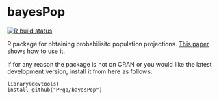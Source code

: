 # bayesPop

[![R build status](https://github.com/PPgp/bayesPop/workflows/R-CMD-check/badge.svg?branch=annual)](https://github.com/PPgp/bayesPop/actions?workflow=R-CMD-check)


R package for obtaining probabilisitc population projections. [This paper](http://www.unece.org/fileadmin/DAM/stats/documents/ece/ces/ge.11/2013/WP_13.2.pdf)
shows how to use it.

If for any reason the package is not on CRAN or you would like the latest development version, install it from here as follows:

```
library(devtools)
install_github("PPgp/bayesPop")
```

